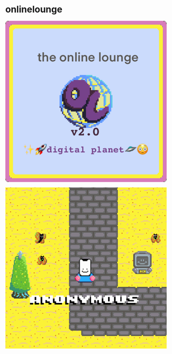 # onlinelounge

![onlinelounge-logo.png](public/assets/online_lounge_login.png)


![onlinelounge-logo.png](public/assets/online_lounge_sshot.png)
